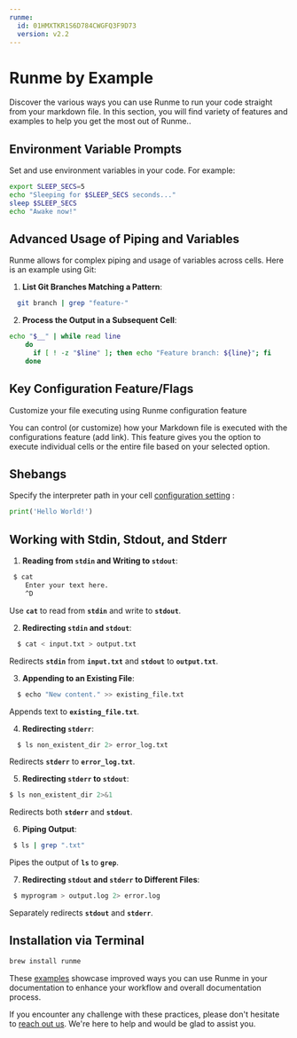```yaml
---
runme:
  id: 01HMXTKR1S6D784CWGFQ3F9D73
  version: v2.2
---
```


# Runme by Example

Discover the various ways you can use Runme to run your code straight from your markdown file. In this section, you will find variety of features and examples to help you get the most out of Runme..

## **Environment Variable Prompts**

Set and use environment variables in your code. For example:

```sh {"id":"01HMXTSA9MJMVAYNK01D3V7Z07"}
export SLEEP_SECS=5
echo "Sleeping for $SLEEP_SECS seconds..."
sleep $SLEEP_SECS
echo "Awake now!"
```

## **Advanced Usage of Piping and Variables**

Runme allows for complex piping and usage of variables across cells. Here is an example using Git:

1. **List Git Branches Matching a Pattern**:

```sh {"id":"01HMXTTDG7DM4KCCYE70QTYSH0"}
  git branch | grep "feature-"
```

2. **Process the Output in a Subsequent Cell**:

```sh {"id":"01HMXTXDPF03T1R6J4TVDTJ4YR"}
echo "$__" | while read line
    do
      if [ ! -z "$line" ]; then echo "Feature branch: ${line}"; fi
    done
```

## **Key Configuration Feature/Flags**

Customize your file executing using Runme configuration feature

You can control (or customize) how your Markdown file is executed with the configurations feature (add link). This feature gives you the option to execute individual cells or the entire file based on your selected option.

## **Shebangs**

Specify the interpreter path in your cell [configuration setting](https://docs.runme.dev/configuration/shebang) :

```python {"id":"01HMXTYGEVN4EKY97CQY1TKFXG"}
print('Hello World!')
```

## **Working with Stdin, Stdout, and Stderr**

1. **Reading from `stdin` and Writing to `stdout`**:

```sh {"id":"01HMXTZPWH0P1762C4QCG6KBAA"}
 $ cat
    Enter your text here.
    ^D
```

Use **`cat`** to read from **`stdin`** and write to **`stdout`**.

2. **Redirecting `stdin` and `stdout`**:

```sh {"id":"01HMXV1Y7WS60S4XKCFX9EAYW4"}
  $ cat < input.txt > output.txt
```

Redirects **`stdin`** from **`input.txt`** and **`stdout`** to **`output.txt`**.

3. **Appending to an Existing File**:

```sh {"id":"01HMXV3DHZK2ZKYH4DADGSRCSN"}
  $ echo "New content." >> existing_file.txt
```

Appends text to __`existing_file.txt`__.

4. **Redirecting `stderr`**:

```sh {"id":"01HMXV4FQDC80Y6D2M4C9Y8WKR"}
  $ ls non_existent_dir 2> error_log.txt
```

Redirects __`stderr`__ to __`error_log.txt`__.

5. **Redirecting `stderr` to `stdout`**:

```sh {"id":"01HMXV5S2KK5T7C3Q6NZXWS5YR"}
$ ls non_existent_dir 2>&1
```

Redirects both **`stderr`** and **`stdout`**.

6. **Piping Output**:

```sh {"id":"01HMXV6QHHGFR7GA5TN4TXXCZ3"}
 $ ls | grep ".txt"
```

Pipes the output of **`ls`** to **`grep`**.

7. **Redirecting `stdout` and `stderr` to Different Files**:

```sh {"id":"01HMXV7T7GN3XHZ0BK6CY6C4Z7"}
 $ myprogram > output.log 2> error.log
```

Separately redirects **`stdout`** and **`stderr`**.

## **Installation via Terminal**

```sh {"id":"01HMXTQZ83PZTH2B158JBWMSWW"}
brew install runme
```

These [examples](https://runme.dev/examples) showcase improved ways you can use Runme in your documentation to enhance your workflow and overall documentation process.

If you encounter any challenge with these practices, please don't hesitate to [reach out us](https://discord.com/invite/runme). We're here to help and would be glad to assist you.